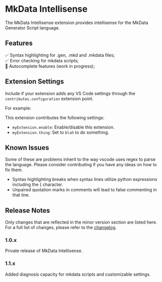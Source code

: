 # MkData Intellisense

The MkData Intellisense extension provides intellisense for the MkData Generator Script language.

## Features

✅ Syntax highlighting for .gen, .mkd and .mkdata files;  
✅ Error checking for mkdata scripts;   
🚧 Autocomplete features (work in progress);


## Extension Settings

Include if your extension adds any VS Code settings through the `contributes.configuration` extension point.

For example:

This extension contributes the following settings:

* `myExtension.enable`: Enable/disable this extension.
* `myExtension.thing`: Set to `blah` to do something.

## Known Issues

Some of these are problems inherit to the way vscode uses regex to parse the language. Please consider contributing if you have any ideas on how to fix them.

- Syntax highlighting breaks when syntax lines utilize python expressions including the { character.
- Unpaired quotation marks in comments will lead to false commenting in that line.

## Release Notes

Only changes that are reflected in the minor version section are listed here. For a full list of changes, please refer to the [changelog](CHANGELOG.md).

### 1.0.x

Private release of MkData Intellisense.

### 1.1.x

Added diagnosis capacity for mkdata scripts and customizable settings.